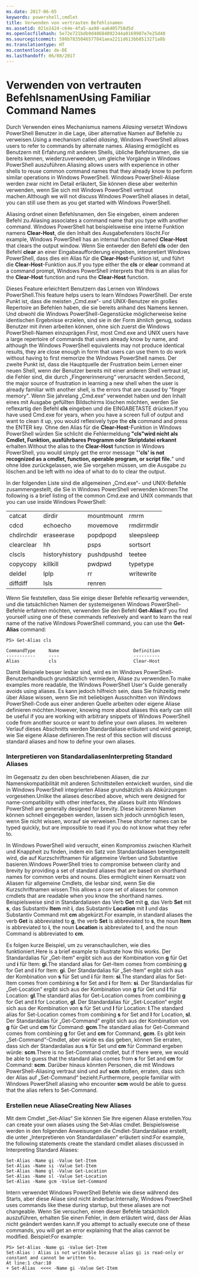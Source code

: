 ```yaml
---
ms.date: 2017-06-05
keywords: powershell,cmdlet
title: Verwenden von vertrauten Befehlsnamen
ms.assetid: 021e2424-c64e-4fa5-aa98-aa6405758d5d
ms.openlocfilehash: 5e72e721bdb9d48684092344a0169907e7e25d40
ms.sourcegitcommit: 598b7835046577841aea2211d613bb8513271a8b
ms.translationtype: HT
ms.contentlocale: de-DE
ms.lasthandoff: 06/08/2017
---
```

# <a name="using-familiar-command-names"></a><span data-ttu-id="1012d-103">Verwenden von vertrauten Befehlsnamen</span><span class="sxs-lookup"><span data-stu-id="1012d-103">Using Familiar Command Names</span></span>
<span data-ttu-id="1012d-104">Durch Verwenden eines Mechanismus namens *Aliasing* versetzt Windows PowerShell Benutzer in die Lage, über alternative Namen auf Befehle zu verweisen.</span><span class="sxs-lookup"><span data-stu-id="1012d-104">Using a mechanism called *aliasing*, Windows PowerShell allows users to refer to commands by alternate names.</span></span> <span data-ttu-id="1012d-105">Aliasing ermöglicht es Benutzern mit Erfahrung mit anderen Shells, übliche Befehlsnamen, die sie bereits kennen, wiederzuverwenden, um gleiche Vorgänge in Windows PowerShell auszuführen.</span><span class="sxs-lookup"><span data-stu-id="1012d-105">Aliasing allows users with experience in other shells to reuse common command names that they already know to perform similar operations in Windows PowerShell.</span></span> <span data-ttu-id="1012d-106">Windows PowerShell-Aliase werden zwar nicht im Detail erläutert, Sie können diese aber weiterhin verwenden, wenn Sie sich mit Windows PowerShell vertraut machen.</span><span class="sxs-lookup"><span data-stu-id="1012d-106">Although we will not discuss Windows PowerShell aliases in detail, you can still use them as you get started with Windows PowerShell.</span></span>

<span data-ttu-id="1012d-107">Aliasing ordnet einen Befehlsnamen, den Sie eingeben, einem anderen Befehl zu.</span><span class="sxs-lookup"><span data-stu-id="1012d-107">Aliasing associates a command name that you type with another command.</span></span> <span data-ttu-id="1012d-108">Windows PowerShell hat beispielsweise eine interne Funktion namens **Clear-Host**, die den Inhalt des Ausgabefensters löscht.</span><span class="sxs-lookup"><span data-stu-id="1012d-108">For example, Windows PowerShell has an internal function named **Clear-Host** that clears the output window.</span></span> <span data-ttu-id="1012d-109">Wenn Sie entweder den Befehl **cls** oder den Befehl **clear** an einer Eingabeaufforderung eingeben, interpretiert Windows PowerShell, dass dies ein Alias für die **Clear-Host**-Funktion ist, und führt die **Clear-Host**-Funktion aus.</span><span class="sxs-lookup"><span data-stu-id="1012d-109">If you type either the **cls** or **clear** command at a command prompt, Windows PowerShell interprets that this is an alias for the **Clear-Host** function and runs the **Clear-Host** function.</span></span>

<span data-ttu-id="1012d-110">Dieses Feature erleichtert Benutzern das Lernen von Windows PowerShell.</span><span class="sxs-lookup"><span data-stu-id="1012d-110">This feature helps users to learn Windows PowerShell.</span></span> <span data-ttu-id="1012d-111">Der erste Punkt ist, dass die meisten „Cmd.exe“- und UNIX-Benutzer ein großes Repertoire an Befehlen haben, die sie bereits anhand des Namens kennen. Und obwohl die Windows PowerShell-Gegenstücke möglicherweise keine identischen Ergebnisse erzielen, sind sie in der Form ähnlich genug, sodass Benutzer mit ihnen arbeiten können, ohne sich zuerst die Windows PowerShell-Namen einzuprägen.</span><span class="sxs-lookup"><span data-stu-id="1012d-111">First, most Cmd.exe and UNIX users have a large repertoire of commands that users already know by name, and although the Windows PowerShell equivalents may not produce identical results, they are close enough in form that users can use them to do work without having to first memorize the Windows PowerShell names.</span></span> <span data-ttu-id="1012d-112">Der zweite Punkt ist, dass die Hauptquelle der Frustration beim Lernen einer neuen Shell, wenn der Benutzer bereits mit einer anderen Shell vertraut ist, die Fehler sind, die durch „Fingererinnerung“ verursacht werden.</span><span class="sxs-lookup"><span data-stu-id="1012d-112">Second, the major source of frustration in learning a new shell when the user is already familiar with another shell, is the errors that are caused by "finger memory".</span></span> <span data-ttu-id="1012d-113">Wenn Sie jahrelang „Cmd.exe“ verwendet haben und den Inhalt eines mit Ausgabe gefüllten Bildschirms löschen möchten, werden Sie reflexartig den Befehl **cls** eingeben und die EINGABETASTE drücken.</span><span class="sxs-lookup"><span data-stu-id="1012d-113">If you have used Cmd.exe for years, when you have a screen full of output and want to clean it up, you would reflexively type the **cls** command and press the ENTER key.</span></span> <span data-ttu-id="1012d-114">Ohne den Alias für die **Clear-Host**-Funktion in Windows PowerShell würden Sie schlicht die Fehlermeldung **"cls"wird nicht als Cmdlet, Funktion, ausführbares Programm oder Skriptdatei erkannt** erhalten.</span><span class="sxs-lookup"><span data-stu-id="1012d-114">Without the alias to the **Clear-Host** function in Windows PowerShell, you would simply get the error message "**'cls' is not recognized as a cmdlet, function, operable program, or script file.**"</span></span> <span data-ttu-id="1012d-115">und ohne Idee zurückgelassen, wie Sie vorgehen müssen, um die Ausgabe zu löschen.</span><span class="sxs-lookup"><span data-stu-id="1012d-115">and be left with no idea of what to do to clear the output.</span></span>

<span data-ttu-id="1012d-116">In der folgenden Liste sind die allgemeinen „Cmd.exe“- und UNIX-Befehle zusammengestellt, die Sie in Windows PowerShell verwenden können:</span><span class="sxs-lookup"><span data-stu-id="1012d-116">The following is a brief listing of the common Cmd.exe and UNIX commands that you can use inside Windows PowerShell:</span></span>

|||||
|-|-|-|-|
|<span data-ttu-id="1012d-117">cat</span><span class="sxs-lookup"><span data-stu-id="1012d-117">cat</span></span>|<span data-ttu-id="1012d-118">dir</span><span class="sxs-lookup"><span data-stu-id="1012d-118">dir</span></span>|<span data-ttu-id="1012d-119">mount</span><span class="sxs-lookup"><span data-stu-id="1012d-119">mount</span></span>|<span data-ttu-id="1012d-120">rm</span><span class="sxs-lookup"><span data-stu-id="1012d-120">rm</span></span>|
|<span data-ttu-id="1012d-121">cd</span><span class="sxs-lookup"><span data-stu-id="1012d-121">cd</span></span>|<span data-ttu-id="1012d-122">echo</span><span class="sxs-lookup"><span data-stu-id="1012d-122">echo</span></span>|<span data-ttu-id="1012d-123">move</span><span class="sxs-lookup"><span data-stu-id="1012d-123">move</span></span>|<span data-ttu-id="1012d-124">rmdir</span><span class="sxs-lookup"><span data-stu-id="1012d-124">rmdir</span></span>|
|<span data-ttu-id="1012d-125">chdir</span><span class="sxs-lookup"><span data-stu-id="1012d-125">chdir</span></span>|<span data-ttu-id="1012d-126">erase</span><span class="sxs-lookup"><span data-stu-id="1012d-126">erase</span></span>|<span data-ttu-id="1012d-127">popd</span><span class="sxs-lookup"><span data-stu-id="1012d-127">popd</span></span>|<span data-ttu-id="1012d-128">sleep</span><span class="sxs-lookup"><span data-stu-id="1012d-128">sleep</span></span>|
|<span data-ttu-id="1012d-129">clear</span><span class="sxs-lookup"><span data-stu-id="1012d-129">clear</span></span>|<span data-ttu-id="1012d-130">h</span><span class="sxs-lookup"><span data-stu-id="1012d-130">h</span></span>|<span data-ttu-id="1012d-131">ps</span><span class="sxs-lookup"><span data-stu-id="1012d-131">ps</span></span>|<span data-ttu-id="1012d-132">sort</span><span class="sxs-lookup"><span data-stu-id="1012d-132">sort</span></span>|
|<span data-ttu-id="1012d-133">cls</span><span class="sxs-lookup"><span data-stu-id="1012d-133">cls</span></span>|<span data-ttu-id="1012d-134">history</span><span class="sxs-lookup"><span data-stu-id="1012d-134">history</span></span>|<span data-ttu-id="1012d-135">pushd</span><span class="sxs-lookup"><span data-stu-id="1012d-135">pushd</span></span>|<span data-ttu-id="1012d-136">tee</span><span class="sxs-lookup"><span data-stu-id="1012d-136">tee</span></span>|
|<span data-ttu-id="1012d-137">copy</span><span class="sxs-lookup"><span data-stu-id="1012d-137">copy</span></span>|<span data-ttu-id="1012d-138">kill</span><span class="sxs-lookup"><span data-stu-id="1012d-138">kill</span></span>|<span data-ttu-id="1012d-139">pwd</span><span class="sxs-lookup"><span data-stu-id="1012d-139">pwd</span></span>|<span data-ttu-id="1012d-140">type</span><span class="sxs-lookup"><span data-stu-id="1012d-140">type</span></span>|
|<span data-ttu-id="1012d-141">del</span><span class="sxs-lookup"><span data-stu-id="1012d-141">del</span></span>|<span data-ttu-id="1012d-142">lp</span><span class="sxs-lookup"><span data-stu-id="1012d-142">lp</span></span>|<span data-ttu-id="1012d-143">r</span><span class="sxs-lookup"><span data-stu-id="1012d-143">r</span></span>|<span data-ttu-id="1012d-144">write</span><span class="sxs-lookup"><span data-stu-id="1012d-144">write</span></span>|
|<span data-ttu-id="1012d-145">diff</span><span class="sxs-lookup"><span data-stu-id="1012d-145">diff</span></span>|<span data-ttu-id="1012d-146">ls</span><span class="sxs-lookup"><span data-stu-id="1012d-146">ls</span></span>|<span data-ttu-id="1012d-147">ren</span><span class="sxs-lookup"><span data-stu-id="1012d-147">ren</span></span>||

<span data-ttu-id="1012d-148">Wenn Sie feststellen, dass Sie einige dieser Befehle reflexartig verwenden, und die tatsächlichen Namen der systemeigenen Windows PowerShell-Befehle erfahren möchten, verwenden Sie den Befehl **Get-Alias**:</span><span class="sxs-lookup"><span data-stu-id="1012d-148">If you find yourself using one of these commands reflexively and want to learn the real name of the native Windows PowerShell command, you can use the **Get-Alias** command:</span></span>

```
PS> Get-Alias cls

CommandType     Name                            Definition
-----------     ----                            ----------
Alias           cls                             Clear-Host
```

<span data-ttu-id="1012d-149">Damit Beispiele besser lesbar sind, wird es im Windows PowerShell-Benutzerhandbuch grundsätzlich vermieden, Aliase zu verwenden.</span><span class="sxs-lookup"><span data-stu-id="1012d-149">To make examples more readable, the Windows PowerShell User's Guide generally avoids using aliases.</span></span> <span data-ttu-id="1012d-150">Es kann jedoch hilfreich sein, dass Sie frühzeitig mehr über Aliase wissen, wenn Sie mit beliebigen Ausschnitten von Windows PowerShell-Code aus einer anderen Quelle arbeiten oder eigene Aliase definieren möchten.</span><span class="sxs-lookup"><span data-stu-id="1012d-150">However, knowing more about aliases this early can still be useful if you are working with arbitrary snippets of Windows PowerShell code from another source or want to define your own aliases.</span></span> <span data-ttu-id="1012d-151">Im weiteren Verlauf dieses Abschnitts werden Standardaliase erläutert und wird gezeigt, wie Sie eigene Aliase definieren.</span><span class="sxs-lookup"><span data-stu-id="1012d-151">The rest of this section will discuss standard aliases and how to define your own aliases.</span></span>

### <a name="interpreting-standard-aliases"></a><span data-ttu-id="1012d-152">Interpretieren von Standardaliasen</span><span class="sxs-lookup"><span data-stu-id="1012d-152">Interpreting Standard Aliases</span></span>
<span data-ttu-id="1012d-153">Im Gegensatz zu den oben beschriebenen Aliasen, die zur Namenskompatibilität mit anderen Schnittstellen entwickelt wurden, sind die in Windows PowerShell integrierten Aliase grundsätzlich als Abkürzungen vorgesehen.</span><span class="sxs-lookup"><span data-stu-id="1012d-153">Unlike the aliases described above, which were designed for name-compatibility with other interfaces, the aliases built into Windows PowerShell are generally designed for brevity.</span></span> <span data-ttu-id="1012d-154">Diese kürzeren Namen können schnell eingegeben werden, lassen sich jedoch unmöglich lesen, wenn Sie nicht wissen, worauf sie verweisen.</span><span class="sxs-lookup"><span data-stu-id="1012d-154">These shorter names can be typed quickly, but are impossible to read if you do not know what they refer to.</span></span>

<span data-ttu-id="1012d-155">In Windows PowerShell wird versucht, einen Kompromiss zwischen Klarheit und Knappheit zu finden, indem ein Satz von Standardaliasen bereitgestellt wird, die auf Kurzschriftnamen für allgemeine Verben und Substantive basieren.</span><span class="sxs-lookup"><span data-stu-id="1012d-155">Windows PowerShell tries to compromise between clarity and brevity by providing a set of standard aliases that are based on shorthand names for common verbs and nouns.</span></span> <span data-ttu-id="1012d-156">Dies ermöglicht einen Kernsatz von Aliasen für allgemeine Cmdlets, die lesbar sind, wenn Sie die Kurzschriftnamen wissen.</span><span class="sxs-lookup"><span data-stu-id="1012d-156">This allows a core set of aliases for common cmdlets that are readable when you know the shorthand names.</span></span> <span data-ttu-id="1012d-157">Beispielsweise sind in Standardaliasen das Verb **Get** mit **g**, das Verb **Set** mit **s**, das Substantiv **Item** mit **i**, das Substantiv **Location** mit **l** und das Substantiv Command mit **cm** abgekürzt.</span><span class="sxs-lookup"><span data-stu-id="1012d-157">For example, in standard aliases the verb **Get** is abbreviated to **g**, the verb **Set** is abbreviated to **s**, the noun **Item** is abbreviated to **i**, the noun **Location** is abbreviated to **l**, and the noun Command is abbreviated to **cm**.</span></span>

<span data-ttu-id="1012d-158">Es folgen kurze Beispiel, um zu veranschaulichen, wie dies funktioniert.</span><span class="sxs-lookup"><span data-stu-id="1012d-158">Here is a brief example to illustrate how this works.</span></span> <span data-ttu-id="1012d-159">Der Standardalias für „Get-Item“ ergibt sich aus der Kombination von **g** für Get und **i** für Item: **gi**.</span><span class="sxs-lookup"><span data-stu-id="1012d-159">The standard alias for Get-Item comes from combining **g** for Get and **i** for Item: **gi**.</span></span> <span data-ttu-id="1012d-160">Der Standardalias für „Set-Item“ ergibt sich aus der Kombination von **s** für Set und **i** für Item: **si**.</span><span class="sxs-lookup"><span data-stu-id="1012d-160">The standard alias for Set-Item comes from combining **s** for Set and **i** for Item: **si**.</span></span> <span data-ttu-id="1012d-161">Der Standardalias für „Get-Location“ ergibt sich aus der Kombination von **g** für Get und **l** für Location: **gl**.</span><span class="sxs-lookup"><span data-stu-id="1012d-161">The standard alias for Get-Location comes from combining **g** for Get and **l** for Location, **gl**.</span></span> <span data-ttu-id="1012d-162">Der Standardalias für „Set-Location“ ergibt sich aus der Kombination von **s** für Set und **l** für Location: **l**.</span><span class="sxs-lookup"><span data-stu-id="1012d-162">The standard alias for Set-Location comes from combining **s** for Set and **l** for Location, **sl**.</span></span> <span data-ttu-id="1012d-163">Der Standardalias für „Get-Command“ ergibt sich aus der Kombination von **g** für Get und **cm** für Command: **gcm**.</span><span class="sxs-lookup"><span data-stu-id="1012d-163">The standard alias for Get-Command comes from combining **g** for Get and **cm** for Command, **gcm**.</span></span> <span data-ttu-id="1012d-164">Es gibt kein „Set-Command“-Cmdlet, aber würde es das geben, können Sie erraten, dass sich der Standardalias aus **s** für Set und **cm** für Command ergeben würde: **scm**.</span><span class="sxs-lookup"><span data-stu-id="1012d-164">There is no Set-Command cmdlet, but if there were, we would be able to guess that the standard alias comes from **s** for Set and **cm** for Command: **scm**.</span></span> <span data-ttu-id="1012d-165">Darüber hinaus könnten Personen, die mit Windows PowerShell-Aliasing vertraut sind und auf **scm** stoßen, erraten, dass sich der Alias auf „Set-Command“ bezieht.</span><span class="sxs-lookup"><span data-stu-id="1012d-165">Furthermore, people familiar with Windows PowerShell aliasing who encounter **scm** would be able to guess that the alias refers to Set-Command.</span></span>

### <a name="creating-new-aliases"></a><span data-ttu-id="1012d-166">Erstellen neue Aliase</span><span class="sxs-lookup"><span data-stu-id="1012d-166">Creating New Aliases</span></span>
<span data-ttu-id="1012d-167">Mit dem Cmdlet „Set-Alias“ Sie können Sie Ihre eigenen Aliase erstellen.</span><span class="sxs-lookup"><span data-stu-id="1012d-167">You can create your own aliases using the Set-Alias cmdlet.</span></span> <span data-ttu-id="1012d-168">Beispielsweise werden in den folgenden Anweisungen die Cmdlet-Standardaliase erstellt, die unter „Interpretieren von Standardaliasen“ erläutert sind:</span><span class="sxs-lookup"><span data-stu-id="1012d-168">For example, the following statements create the standard cmdlet aliases discussed in Interpreting Standard Aliases:</span></span>

```
Set-Alias -Name gi -Value Get-Item
Set-Alias -Name si -Value Set-Item
Set-Alias -Name gl -Value Get-Location
Set-Alias -Name sl -Value Set-Location
Set-Alias -Name gcm -Value Get-Command
```

<span data-ttu-id="1012d-169">Intern verwendet Windows PowerShell Befehle wie diese während des Starts, aber diese Aliase sind nicht änderbar.</span><span class="sxs-lookup"><span data-stu-id="1012d-169">Internally, Windows PowerShell uses commands like these during startup, but these aliases are not changeable.</span></span> <span data-ttu-id="1012d-170">Wenn Sie versuchen, einen dieser Befehle tatsächlich auszuführen, erhalten Sie einen Fehler, in dem erläutert wird, dass der Alias nicht geändert werden kann.</span><span class="sxs-lookup"><span data-stu-id="1012d-170">If you attempt to actually execute one of these commands, you will get an error explaining that the alias cannot be modified.</span></span> <span data-ttu-id="1012d-171">Beispiel:</span><span class="sxs-lookup"><span data-stu-id="1012d-171">For example:</span></span>

```
PS> Set-Alias -Name gi -Value Get-Item
Set-Alias : Alias is not writeable because alias gi is read-only or constant and cannot be written to.
At line:1 char:10
+ Set-Alias  <<<< -Name gi -Value Get-Item
```

